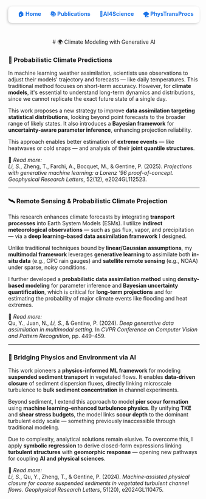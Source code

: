 <div style="
  margin-top: 10px;
  text-align: right;
  font-size: 0.9rem;
  background: white;
  padding: 10px 16px;
  border-radius: 10px;
  box-shadow: -2px 2px 6px rgba(0,0,0,0.2);
">
  <a href="./index" style="margin-right: 20px; text-decoration: none; color: #1a73e8; font-weight: bold;">🏠 Home</a>
  <a href="./publication" style="margin-right: 20px; text-decoration: none; color: #1a73e8; font-weight: bold;">📚 Publications</a>
  <a href="./ai4science" style="margin-right: 20px; text-decoration: none; color: #1a73e8; font-weight: bold;"> 🧠AI4Science</a>
  <a href="./physics" style="text-decoration: none; color: #1a73e8; font-weight: bold;"> 🌪️ PhysTransProcs</a>
</div>

<div style="margin-top: 40px;"></div>

<p align="center">
# 🌍 Climate Modeling with Generative AI
</p>

### 🔁 Probabilistic Climate Predictions

In machine learning weather assimilation, scientists use observations to adjust their models' trajectory and forecasts — like daily temperatures. This traditional method focuses on short-term accuracy. However, for **climate models**, it's essential to understand long-term dynamics and distributions, since we cannot replicate the exact future state of a single day.

This work proposes a new strategy to improve **data assimilation targeting statistical distributions**, looking beyond point forecasts to the broader range of likely states. It also introduces a **Bayesian framework** for **uncertainty-aware parameter inference**, enhancing projection reliability.

This approach enables better estimation of **extreme events** — like heatwaves or cold snaps — and analysis of their **joint quantile structures**.

📄 *Read more:*  
*Li, S.*, Zheng, T., Farchi, A., Bocquet, M., & Gentine, P. (2025). *Projections with generative machine learning: a Lorenz ’96 proof-of-concept.* *Geophysical Research Letters*, 52(12), e2024GL112523.

---

### 🛰️ Remote Sensing & Probabilistic Climate Projection

This research enhances climate forecasts by integrating **transport processes** into Earth System Models (ESMs). I utilize **indirect meteorological observations** — such as gas flux, vapor, and precipitation — via a **deep learning–based data assimilation framework** I designed.

Unlike traditional techniques bound by **linear/Gaussian assumptions**, my **multimodal framework** leverages **generative learning** to assimilate both **in-situ data** (e.g., CPC rain gauges) and **satellite remote sensing** (e.g., NOAA) under sparse, noisy conditions.

I further developed a **probabilistic data assimilation method** using **density-based modeling** for parameter inference and **Bayesian uncertainty quantification**, which is critical for **long-term projections** and for estimating the probability of major climate events like flooding and heat extremes.

📄 *Read more:*  
Qu, Y., Juan, N., *Li, S.*, & Gentine, P. (2024). *Deep generative data assimilation in multimodal setting.* In *CVPR Conference on Computer Vision and Pattern Recognition*, pp. 449–459.

---

### 🌊 Bridging Physics and Environment via AI

This work pioneers a **physics-informed ML framework** for modeling **suspended sediment transport** in vegetated flows. It enables **data-driven closure** of sediment dispersion fluxes, directly linking microscale turbulence to **bulk sediment concentration** in channel experiments.

Beyond sediment, I extend this approach to model **pier scour formation** using **machine learning–enhanced turbulence physics**. By unifying **TKE** and **shear stress budgets**, the model links **scour depth** to the dominant turbulent eddy scale — something previously inaccessible through traditional modeling.

Due to complexity, analytical solutions remain elusive. To overcome this, I apply **symbolic regression** to derive closed-form expressions linking **turbulent structures** with **geomorphic response** — opening new pathways for coupling **AI and physical sciences**.

📄 *Read more:*  
*Li, S.*, Qu, Y., Zheng, T., & Gentine, P. (2024). *Machine‐assisted physical closure for coarse suspended sediments in vegetated turbulent channel flows.* *Geophysical Research Letters*, 51(20), e2024GL110475.
